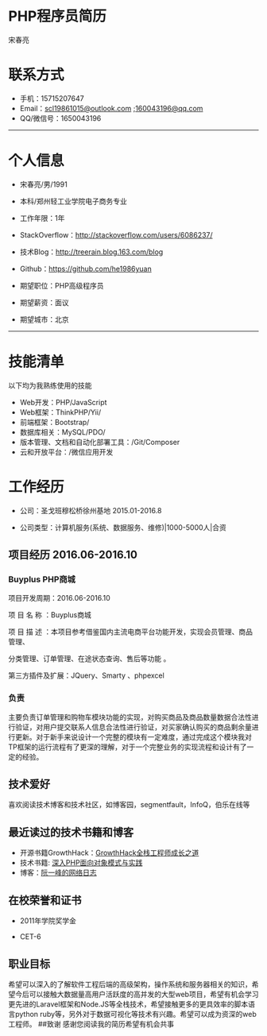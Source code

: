 # PHP程序员简历
宋春亮

# 联系方式

- 手机：15715207647
- Email：scl19861015@outlook.com ;160043196@qq.com
- QQ/微信号：1650043196

---

# 个人信息

 - 宋春亮/男/1991
 - 本科/郑州轻工业学院电子商务专业
 - 工作年限：1年
 - StackOverflow：http://stackoverflow.com/users/6086237/
 - 技术Blog：http://treerain.blog.163.com/blog
 - Github：https://github.com/he1986yuan

 - 期望职位：PHP高级程序员
 - 期望薪资：面议
 - 期望城市：北京

---
# 技能清单

以下均为我熟练使用的技能

- Web开发：PHP/JavaScript
- Web框架：ThinkPHP/Yii/
- 前端框架：Bootstrap/
- 数据库相关：MySQL/PDO/
- 版本管理、文档和自动化部署工具：/Git/Composer
- 云和开放平台：/微信应用开发

# 工作经历
 - 公司：圣戈班穆松桥徐州基地 2015.01-2016.8

 - 公司类型：计算机服务(系统、数据服务、维修)|1000-5000人|合资

## 项目经历 2016.06-2016.10

### Buyplus PHP商城
项目开发周期：2016.06-2016.10

项 目 名 称 ：Buyplus商城

项 目 描 述 ：本项目参考借鉴国内主流电商平台功能开发，实现会员管理、商品管理、

分类管理、订单管理、在途状态查询、售后等功能 。

第三方插件及扩展：JQuery、Smarty 、phpexcel


### 负责
主要负责订单管理和购物车模块功能的实现，对购买商品及商品数量数据合法性进行验证，对用户提交联系人信息合法性进行验证，对买家确认购买的商品剩余量进行更新。对于新手来说设计一个完整的模块有一定难度，通过完成这个模块我对TP框架的运行流程有了更深的理解，对于一个完整业务的实现流程和设计有了一定的经验。



## 技术爱好
喜欢阅读技术博客和技术社区，如博客园，segmentfault，InfoQ，伯乐在线等

## 最近读过的技术书籍和博客

 - 开源书籍GrowthHack：[GrowthHack全栈工程师成长之道](https://github.com/he1986yuan/growth-ebook)
 - 技术书籍: [深入PHP面向对象模式与实践](http://vdisk.weibo.com/s/dzuQO2mmZkGcW)
 - 博客：[阮一峰的网络日志](http://www.ruanyifeng.com/blog/)

## 在校荣誉和证书
  - 2011年学院奖学金

  - CET-6

## 职业目标

希望可以深入的了解软件工程后端的高级架构，操作系统和服务器相关的知识，希望今后可以接触大数据量高用户活跃度的高并发的大型web项目，希望有机会学习更先进的Laravel框架和Node.JS等全栈技术，希望接触更多的更具效率的脚本语言python ruby等，另外对于数据可视化等技术有兴趣。希望可以成为资深的web工程师。
##致谢
感谢您阅读我的简历希望有机会共事

